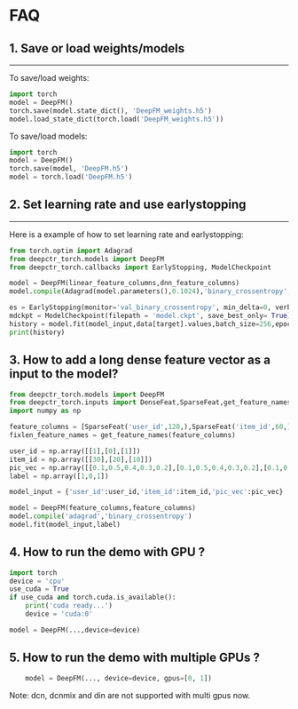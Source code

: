 # FAQ

## 1. Save or load weights/models
----------------------------------------
To save/load weights:

```python
import torch
model = DeepFM()
torch.save(model.state_dict(), 'DeepFM_weights.h5')
model.load_state_dict(torch.load('DeepFM_weights.h5'))
```

To save/load models:

```python
import torch
model = DeepFM()
torch.save(model, 'DeepFM.h5')
model = torch.load('DeepFM.h5')
```

## 2. Set learning rate and use earlystopping
---------------------------------------------------
Here is a example of how to set learning rate and earlystopping:

```python
from torch.optim import Adagrad
from deepctr_torch.models import DeepFM
from deepctr_torch.callbacks import EarlyStopping, ModelCheckpoint

model = DeepFM(linear_feature_columns,dnn_feature_columns)
model.compile(Adagrad(model.parameters(),0.1024),'binary_crossentropy',metrics=['binary_crossentropy'])

es = EarlyStopping(monitor='val_binary_crossentropy', min_delta=0, verbose=1, patience=0, mode='min')
mdckpt = ModelCheckpoint(filepath = 'model.ckpt', save_best_only= True)
history = model.fit(model_input,data[target].values,batch_size=256,epochs=10,verbose=2,validation_split=0.2,callbacks=[es,mdckpt])
print(history)
```

## 3. How to add a long dense feature vector as a input to the model?
```python
from deepctr_torch.models import DeepFM
from deepctr_torch.inputs import DenseFeat,SparseFeat,get_feature_names
import numpy as np

feature_columns = [SparseFeat('user_id',120,),SparseFeat('item_id',60,),DenseFeat("pic_vec",5)]
fixlen_feature_names = get_feature_names(feature_columns)

user_id = np.array([[1],[0],[1]])
item_id = np.array([[30],[20],[10]])
pic_vec = np.array([[0.1,0.5,0.4,0.3,0.2],[0.1,0.5,0.4,0.3,0.2],[0.1,0.5,0.4,0.3,0.2]])
label = np.array([1,0,1])

model_input = {'user_id':user_id,'item_id':item_id,'pic_vec':pic_vec}

model = DeepFM(feature_columns,feature_columns)
model.compile('adagrad','binary_crossentropy')
model.fit(model_input,label)
```

## 4. How to run the demo with GPU ?

```python
import torch
device = 'cpu'
use_cuda = True
if use_cuda and torch.cuda.is_available():
    print('cuda ready...')
    device = 'cuda:0'

model = DeepFM(...,device=device)
```

## 5. How to run the demo with multiple GPUs ?

```python
    model = DeepFM(..., device=device, gpus=[0, 1])
```
Note: dcn, dcnmix and din are not supported with multi gpus now.
